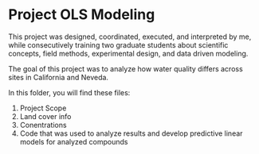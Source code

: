 # Project OLS Modeling

This project was designed, coordinated, executed, and interpreted by me, while consecutively training two graduate students about scientific concepts, field methods, 
experimental design, and data driven modeling.

The goal of this project was to analyze how water quality differs across sites in California and Neveda. 

In this folder, you will find these files:
1) Project Scope
2) Land cover info
3) Conentrations
4) Code that was used to analyze results and develop predictive linear models for analyzed compounds

